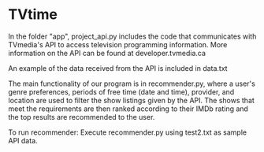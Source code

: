 # TVtime
In the folder "app", project_api.py includes the code that communicates with TVmedia's API to access television programming information. More information on the API can be found at developer.tvmedia.ca

An example of the data received from the API is included in data.txt

The main functionality of our program is in recommender.py, where a user's genre preferences, periods of free time (date and time), provider, and location are used to filter the show listings given by the API. The shows that meet the requirements are then ranked according to their IMDb rating and the top results are recommended to the user.

To run recommender: Execute recommender.py using test2.txt as sample API data. 
